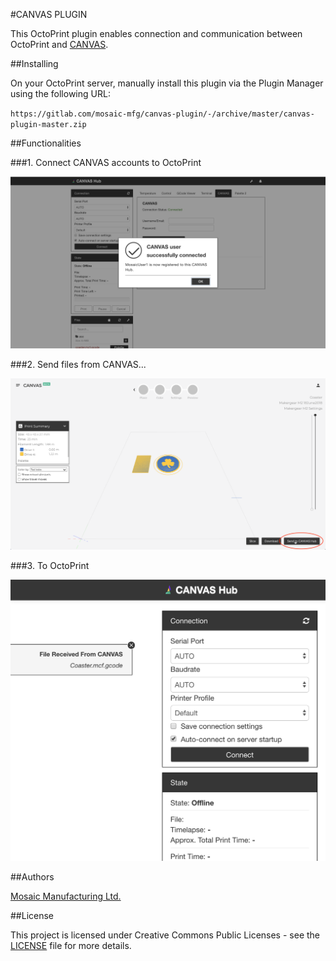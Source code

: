 #CANVAS PLUGIN

This OctoPrint plugin enables connection and communication between OctoPrint and [CANVAS](https://canvas3d.io/).

##Installing

On your OctoPrint server, manually install this plugin via the Plugin Manager using the following URL:

`https://gitlab.com/mosaic-mfg/canvas-plugin/-/archive/master/canvas-plugin-master.zip`

##Functionalities

###1. Connect CANVAS accounts to OctoPrint

![CANVAS USER ADDED](./extras/CANVAS_HUB_USER_ADDED.png)

###2. Send files from CANVAS...

![CANVAS SCREENSHOT](./extras/CANVAS_SCREENSHOT.png)

###3. To OctoPrint

![CANVAS FILE RECEIVED](./extras/CANVAS_HUB_FILE_RECEIVED_SCREENSHOT.png)

##Authors

[Mosaic Manufacturing Ltd.](https://www.mosaicmfg.com/)

##License

This project is licensed under Creative Commons Public Licenses - see the [LICENSE](https://gitlab.com/mosaic-mfg/canvas-plugin/blob/master/LICENSE) file for more details.
